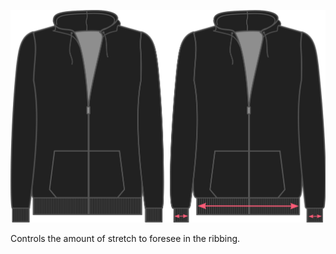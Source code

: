 ![Extensión de tejido acanalado](./ribbingstretch.svg)

Controls the amount of stretch to foresee in the ribbing.
